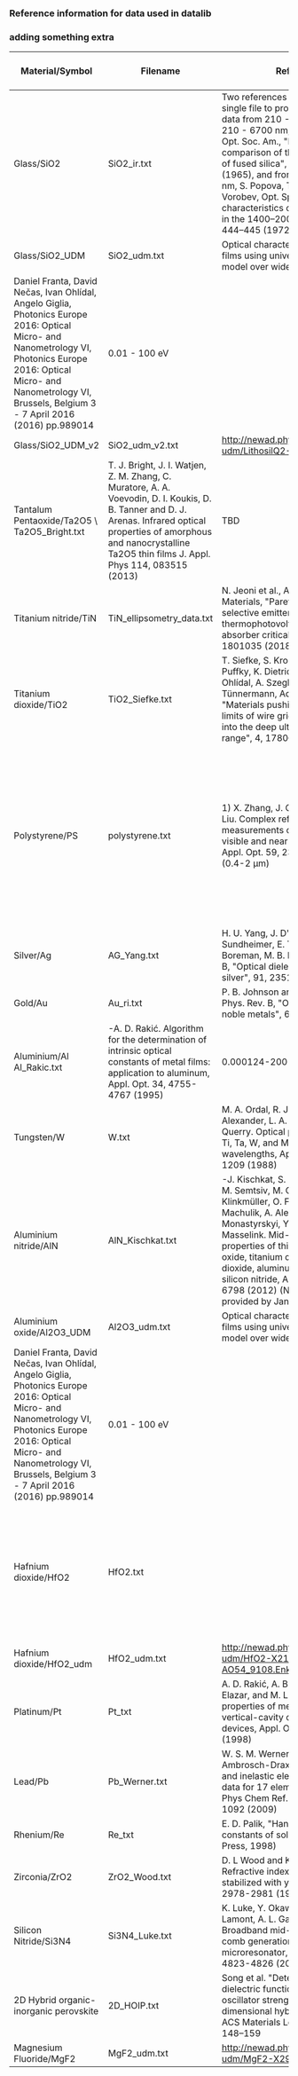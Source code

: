 ### Reference information for data used in datalib
### adding something extra
| Material/Symbol      | Filename  |  Reference  | Trusted Wavelength Range
|---                     |---        |---          |---            | 
|Glass/SiO2 | SiO2_ir.txt | Two references are combined in a single file to provide refractive index data from 210 - 50000 nm: from 210 - 6700 nm, I. H. Malitson,  J. Opt. Soc. Am., "Interspecimen comparison of the refractive index of fused silica", 55, 1205-1208 (1965), and from 7000 - 50000 nm, S. Popova, T. Tolstykh, V. Vorobev, Opt. Spectrosc., "Optical characteristics of amorphous quartz in the 1400–200 cm-1 region", 33, 444–445 (1972) | 7000 - 500000 nm |
|Glass/SiO2_UDM | SiO2_udm.txt | Optical characterization of SiO2 thin films using universal dispersion model over wide spectral range,
Daniel Franta, David Nečas, Ivan Ohlídal, Angelo Giglia, Photonics Europe 2016: Optical Micro- and Nanometrology VI, Photonics Europe 2016: Optical Micro- and Nanometrology VI, Brussels, Belgium 3 - 7 April 2016 (2016) pp.989014 | 0.01 - 100 eV |
|Glass/SiO2_UDM_v2 | SiO2_udm_v2.txt | http://newad.physics.muni.cz/table-udm/LithosilQ2-SPIE9890.Enk | 0.01 - 100 eV |
|Tantalum Pentaoxide/Ta2O5 \ Ta2O5_Bright.txt | T. J. Bright, J. I. Watjen, Z. M. Zhang, C. Muratore, A. A. Voevodin, D. I. Koukis, D. B. Tanner and D. J. Arenas. Infrared optical properties of amorphous and nanocrystalline Ta2O5 thin films J. Appl. Phys 114, 083515 (2013) | TBD | 
|Titanium nitride/TiN | TiN_ellipsometry_data.txt | N. Jeoni et al., Adv. Energy Materials, "Pareto optimal spectrally selective emitters for thermophotovoltaics viaweak absorber critical coupling", 8, 1801035 (2018) | TBD |
|Titanium dioxide/TiO2 | TiO2_Siefke.txt | T. Siefke, S. Kroker, K. Pfeiffer, O. Puffky, K. Dietrich, D. Franta, I. Ohlídal, A. Szeghalmi, E.-B. Kley, A. Tünnermann, Adv. Opt. Mater., "Materials pushing the application limits of wire grid polarizers further into the deep ultraviolet spectral range", 4, 1780–1786 (2016) | TBD | 
|Polystyrene/PS| polystyrene.txt| 1) X. Zhang, J. Qiu, X. Li, J. Zhao, L. Liu. Complex refractive indices measurements of polymers in visible and near-infrared bands, Appl. Opt. 59, 2337-2344 (2020) (0.4-2 µm) | X. Zhang, J. Qiu, J. Zhao, X. Li, L. Liu. Complex refractive indices measurements of polymers in infrared bands, J. Quant. Spectrosc. Radiat. Transf. 252, 107063 (2020) (2-20 µm)| 2-20 microns |
|Silver/Ag|AG_Yang.txt| H. U. Yang, J. D'Archangel, M. L. Sundheimer, E. Tucker, G. D. Boreman, M. B. Raschke,  Phys. Rev. B, "Optical dielectric function of silver",  91, 235137 (2015) |Visible|P. B. Johnson and R. W. Christy, Phys. Rev. B, "Optical Constants of noble metals", 6, 4370 (1972)| visible to IR |
|Gold/Au|Au_ri.txt| P. B. Johnson and R. W. Christy, Phys. Rev. B, "Optical Constants of noble metals", 6, 4370 (1972)|IR|starts 1e-6| R. L. Olmon, B. Slovick, T. W. Johnson, D. Shelton, S.-H. Oh, G. D. Boreman, and M. B. Raschke.  Phys. Rev. B, "Optical dielectric function of gold", 86, 235147 (2012)| visible |
|Aluminium/Al	Al_Rakic.txt|-A. D. Rakić. Algorithm for the determination of intrinsic optical constants of metal films: application to aluminum, Appl. Opt. 34, 4755-4767 (1995)|0.000124-200 Micrometer|
|Tungsten/W|	W.txt|	M. A. Ordal, R. J. Bell, R. W. Alexander, L. A. Newquist, M. R. Querry. Optical properties of Al, Fe, Ti, Ta, W, and Mo at submillimeter wavelengths, Appl. Opt. 27, 1203-1209 (1988)|0.667-200 Micrometer|
|Aluminium nitride/AlN	|AlN_Kischkat.txt|-J. Kischkat, S. Peters, B. Gruska, M. Semtsiv, M. Chashnikova, M. Klinkmüller, O. Fedosenko, S. Machulik, A. Aleksandrova, G. Monastyrskyi, Y. Flores, and W. T. Masselink. Mid-infrared optical properties of thin films of aluminum oxide, titanium dioxide, silicon dioxide, aluminum nitride, and silicon nitride, Appl. Opt. 51, 6789-6798 (2012) (Numerical data kindly provided by Jan Kischkat)|1.54-14.29 Micrometer|
|Aluminium oxide/Al2O3_UDM  |Al2O3_udm.txt | Optical characterization of SiO2 thin films using universal dispersion model over wide spectral range,
Daniel Franta, David Nečas, Ivan Ohlídal, Angelo Giglia, Photonics Europe 2016: Optical Micro- and Nanometrology VI, Photonics Europe 2016: Optical Micro- and Nanometrology VI, Brussels, Belgium 3 - 7 April 2016 (2016) pp.989014 | 0.01 - 100 eV |
|Hafnium dioxide/HfO2|HfO2.txt||M. F. Al-Kuhaili. Optical properties of hafnium oxide thin films and their application in energy-efficient windows. Opt. Mat. 27, 383-387 (2004)|0.2-2 micrometers|
|Hafnium dioxide/HfO2_udm| HfO2_udm.txt | http://newad.physics.muni.cz/table-udm/HfO2-X2194-AO54_9108.Enk | 0.01 - 100 eV |
|Platinum/Pt | Pt_txt | A. D. Rakić, A. B. Djurišic, J. M. Elazar, and M. L. Majewski. Optical properties of metallic films for vertical-cavity optoelectronic devices, Appl. Opt. 37, 5271-5283 (1998) | TBD |
|Lead/Pb | Pb_Werner.txt | W. S. M. Werner, K. Glantschnig, C. Ambrosch-Draxl. Optical constants and inelastic electron-scattering data for 17 elemental metals, J. Phys Chem Ref. Data 38, 1013-1092 (2009) | TBD |
|Rhenium/Re| Re_txt | E. D. Palik, "Handbook of optical constants of solids" (Academic Press, 1998) | TBD |
|Zirconia/ZrO2|ZrO2_Wood.txt | D. L Wood and K. Nassau. Refractive index of cubic zirconia stabilized with yttria, Appl. Opt. 21, 2978-2981 (1982) | 0.361-5.14 microns |
|Silicon Nitride/Si3N4| Si3N4_Luke.txt | K. Luke, Y. Okawachi, M. R. E. Lamont, A. L. Gaeta, M. Lipson. Broadband mid-infrared frequency comb generation in a Si3N4 microresonator, Opt. Lett. 40, 4823-4826 (2015) | 0.310–5.504 µm |
|2D Hybrid organic-inorganic perovskite | 2D_HOIP.txt | Song et al. "Determinatino of dielectric functions and exciton oscillator strength of two-dimensional hybrid perovskites", ACS Materials Lett. 2021, 3, 1, 148–159 | 0.371-1.69 µm |
|Magnesium Fluoride/MgF2 | MgF2_udm.txt | http://newad.physics.muni.cz/table-udm/MgF2-X2935-SPIE9628.Enk | 0.01 - 100 eV |
